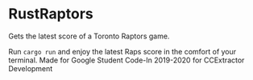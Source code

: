 # RustRaptors
Gets the latest score of a Toronto Raptors game. 

Run `cargo run` and enjoy the latest Raps score in the comfort of your terminal. Made for Google Student Code-In 2019-2020 for CCExtractor Development

